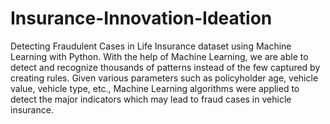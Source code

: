 # Insurance-Innovation-Ideation
Detecting Fraudulent Cases in Life Insurance dataset using Machine Learning with Python. With the help of Machine Learning, we are able to detect and recognize thousands of patterns instead of the few captured by creating rules. Given various parameters such as policyholder age, vehicle value, vehicle type, etc., Machine Learning algorithms were applied to detect the major indicators which may lead to fraud cases in vehicle insurance.
